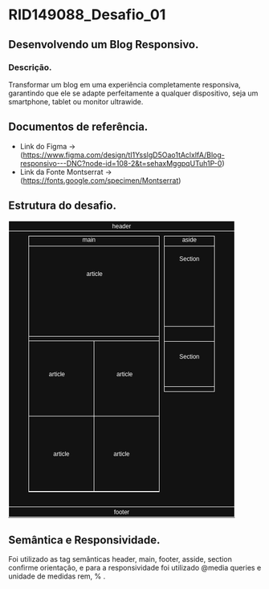 # RID149088_Desafio_01


## Desenvolvendo um Blog Responsivo.
### Descrição.
  Transformar um blog em uma experiência completamente responsiva, garantindo que ele se adapte perfeitamente a qualquer dispositivo, seja um smartphone, tablet ou monitor ultrawide. 

## Documentos de referência.
- Link do Figma → (https://www.figma.com/design/tI1YsslgD5Oao1tAclxlfA/Blog-responsivo---DNC?node-id=108-2&t=sehaxMggpqUTuh1P-0)
- Link da Fonte Montserrat → (https://fonts.google.com/specimen/Montserrat)

## Estrutura do desafio.
![](/assets/devNews.drawio.png)

## Semântica e Responsividade.

Foi utilizado as tag semânticas header, main, footer, asside, section confirme orientação, e para a responsividade foi utilizado @media queries e unidade de medidas rem, % .